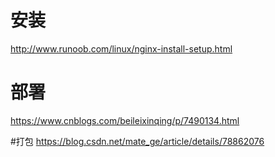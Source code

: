 # 安装
http://www.runoob.com/linux/nginx-install-setup.html

# 部署
https://www.cnblogs.com/beileixinqing/p/7490134.html

#打包
https://blog.csdn.net/mate_ge/article/details/78862076